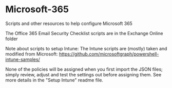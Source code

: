 # Microsoft-365
Scripts and other resources to help configure Microsoft 365 

The Office 365 Email Security Checklist scripts are in the Exchange Online folder

Note about scripts to setup Intune: The Intune scripts are (mostly) taken and modified from Microsoft: https://github.com/microsoftgraph/powershell-intune-samples/

None of the policies will be assigned when you first import the JSON files; simply review, adjust and test the settings out before assigning them. See more details in the "Setup Intune" readme file.
